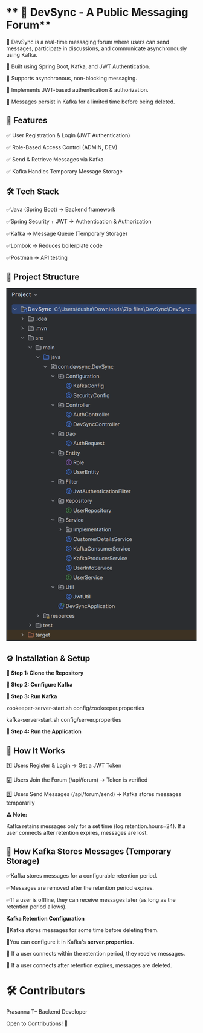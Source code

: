 # ** 📄 DevSync - A Public Messaging Forum**

📌 DevSync is a real-time messaging forum where users can send messages, participate in discussions, and communicate asynchronously using Kafka.

🔹 Built using Spring Boot, Kafka, and JWT Authentication.

🔹 Supports asynchronous, non-blocking messaging.

🔹 Implements JWT-based authentication & authorization.

🔹 Messages persist in Kafka for a limited time before being deleted.


## **🚀 Features**

✅ User Registration & Login (JWT Authentication)

✅ Role-Based Access Control (ADMIN, DEV)

✅ Send & Retrieve Messages via Kafka

✅ Kafka Handles Temporary Message Storage


## **🛠️ Tech Stack**

✅Java (Spring Boot)	    -> Backend framework

✅Spring Security + JWT	    -> Authentication & Authorization

✅Kafka	                    -> Message Queue (Temporary Storage)

✅Lombok	                -> Reduces boilerplate code

✅Postman	                -> API testing


## **📂 Project Structure**
![image](https://github.com/prasanna-soft-dev/Spring-Boot-Projects/blob/668f7abda11c4de39bf46ee5e38a79499cdc2665/DevSync%20Kafka%20Implementation/DevSync%20testing/Project%20Structure.png)

## **⚙️ Installation & Setup**

**🔹 Step 1: Clone the Repository**


**🔹 Step 2: Configure Kafka**


**🔹 Step 3: Run Kafka**

zookeeper-server-start.sh config/zookeeper.properties

kafka-server-start.sh config/server.properties

**🔹 Step 4: Run the Application**


## **🚀 How It Works**

1️⃣ Users Register & Login → Get a JWT Token

2️⃣ Users Join the Forum (/api/forum) → Token is verified

3️⃣ Users Send Messages (/api/forum/send) → Kafka stores messages temporarily



**⚠ Note:**

Kafka retains messages only for a set time (log.retention.hours=24).
If a user connects after retention expires, messages are lost.


## **📌 How Kafka Stores Messages (Temporary Storage)**

✅Kafka stores messages for a configurable retention period.

✅Messages are removed after the retention period expires.

✅If a user is offline, they can receive messages later (as long as the retention period allows).

**Kafka Retention Configuration**

🔹Kafka stores messages for some time before deleting them.

🔹You can configure it in Kafka's **server.properties**.

🔹 If a user connects within the retention period, they receive messages.

🔹 If a user connects after retention expires, messages are deleted.


# **🛠️ Contributors**

Prasanna T– Backend Developer

Open to Contributions! 🤝


